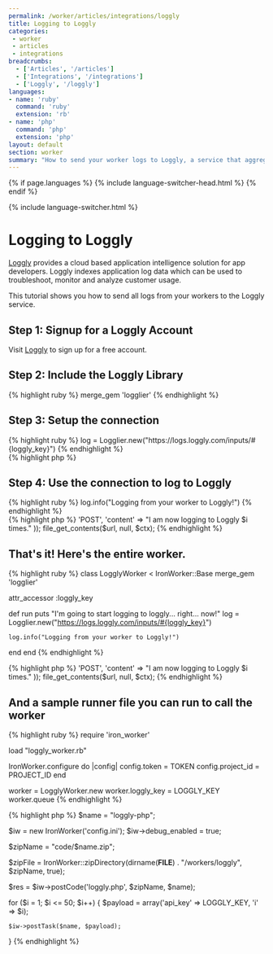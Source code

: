 ```yaml
---
permalink: /worker/articles/integrations/loggly
title: Logging to Loggly
categories:
 - worker
 - articles
 - integrations
breadcrumbs:
  - ['Articles', '/articles']
  - ['Integrations', '/integrations']
  - ['Loggly', '/loggly']
languages:
- name: 'ruby'
  command: 'ruby'
  extension: 'rb'
- name: 'php'
  command: 'php'
  extension: 'php'
layout: default
section: worker
summary: "How to send your worker logs to Loggly, a service that aggregates and indexes logs."
---
```


{% if page.languages %}
{% include language-switcher-head.html %}
{% endif %}

{% include language-switcher.html %}

# Logging to Loggly

[Loggly](http://www.loggly.com) provides a cloud based application intelligence solution for app developers.
Loggly indexes application log data which can be used to troubleshoot, monitor and analyze customer usage.

This tutorial shows you how to send all logs from your workers to the Loggly service.


## Step 1: Signup for a Loggly Account

Visit [Loggly](http://www.loggly.com) to sign up for a free account.




## Step 2: Include the Loggly Library

<div class="ruby">
{% highlight ruby %}
merge_gem 'logglier'
{% endhighlight %}
</div>
<div class="php">
</div>



## Step 3: Setup the connection

<div class="ruby">
{% highlight ruby %}
log = Logglier.new("https://logs.loggly.com/inputs/#{loggly_key}")
{% endhighlight %}
</div>
<div class="php">
{% highlight php %}
<?php
$key = $payload['api_key'];
$i = $payload['i'];
$url = "http://logs.loggly.com/inputs/$key";
{% endhighlight %}
</div>



## Step 4: Use the connection to log to Loggly

<div class="ruby">
{% highlight ruby %}
log.info("Logging from your worker to Loggly!")
{% endhighlight %}
</div>
<div class="php">
{% highlight php %}
<?php
$ctx = stream_context_create(array(
    'method' => 'POST',
    'content' => "I am now logging to Loggly $i times."
));
file_get_contents($url, null, $ctx);
{% endhighlight %}
</div>



## That's it! Here's the entire worker.

<div class="ruby">
{% highlight ruby %}
class LogglyWorker < IronWorker::Base
  merge_gem 'logglier'

  attr_accessor :loggly_key

  def run
    puts "I'm going to start logging to loggly... right... now!"
    log = Logglier.new("https://logs.loggly.com/inputs/#{loggly_key}")

    log.info("Logging from your worker to Loggly!")
  end
end
{% endhighlight %}
</div>
<div class="php">
{% highlight php %}
<?php
$payload = getPayload();
$key = $payload['api_key'];
$i = $payload['i'];
$url = "http://logs.loggly.com/inputs/$key";
$ctx = stream_context_create(array(
    'method' => 'POST',
    'content' => "I am now logging to Loggly $i times."
));
file_get_contents($url, null, $ctx);
{% endhighlight %}
</div>



## And a sample runner file you can run to call the worker

<div class="ruby">
{% highlight ruby %}
require 'iron_worker'

load "loggly_worker.rb"

IronWorker.configure do |config|
  config.token = TOKEN
  config.project_id = PROJECT_ID
end

worker = LogglyWorker.new
worker.loggly_key = LOGGLY_KEY
worker.queue
{% endhighlight %}
</div>
<div class="php">
{% highlight php %}
<?php
include("../IronWorker.class.php");

$name = "loggly-php";

$iw = new IronWorker('config.ini');
$iw->debug_enabled = true;

$zipName = "code/$name.zip";

$zipFile = IronWorker::zipDirectory(dirname(__FILE__) . "/workers/loggly", $zipName, true);

$res = $iw->postCode('loggly.php', $zipName, $name);

for ($i = 1; $i <= 50; $i++)
{
    $payload = array('api_key' => LOGGLY_KEY, 'i' => $i);

    $iw->postTask($name, $payload);
}
{% endhighlight %}
</div>
